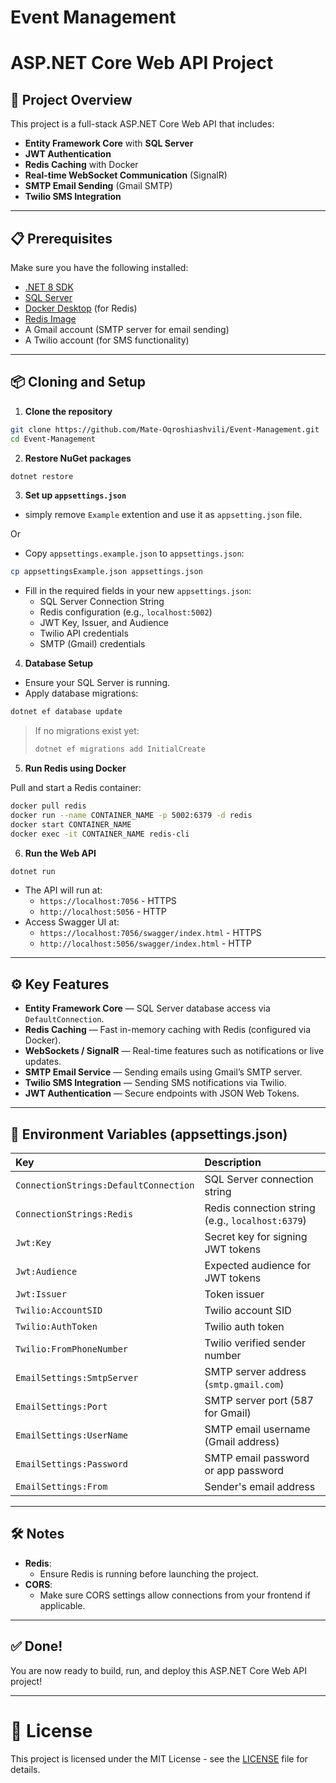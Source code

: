 # Event Management

# ASP.NET Core Web API Project

## 🚀 Project Overview

This project is a full-stack ASP.NET Core Web API that includes:

- **Entity Framework Core** with **SQL Server**
- **JWT Authentication**
- **Redis Caching** with Docker
- **Real-time WebSocket Communication** (SignalR)
- **SMTP Email Sending** (Gmail SMTP)
- **Twilio SMS Integration**

---

## 📋 Prerequisites

Make sure you have the following installed:

- [.NET 8 SDK](https://dotnet.microsoft.com/download)
- [SQL Server](https://www.microsoft.com/en-us/sql-server/sql-server-downloads)
- [Docker Desktop](https://www.docker.com/products/docker-desktop/) (for Redis)
- [Redis Image](https://hub.docker.com/_/redis)
- A Gmail account (SMTP server for email sending)
- A Twilio account (for SMS functionality)

---

## 📦 Cloning and Setup

1. **Clone the repository**

```bash
git clone https://github.com/Mate-Oqroshiashvili/Event-Management.git
cd Event-Management
```

2. **Restore NuGet packages**

```bash
dotnet restore
```

3. **Set up `appsettings.json`**

- simply remove `Example` extention and use it as `appsetting.json` file.
  
Or

- Copy `appsettings.example.json` to `appsettings.json`:

```bash
cp appsettingsExample.json appsettings.json
```

- Fill in the required fields in your new `appsettings.json`:
  - SQL Server Connection String
  - Redis configuration (e.g., `localhost:5002`)
  - JWT Key, Issuer, and Audience
  - Twilio API credentials
  - SMTP (Gmail) credentials

4. **Database Setup**

- Ensure your SQL Server is running.
- Apply database migrations:

```bash
dotnet ef database update
```

> If no migrations exist yet:
> 
> ```bash
> dotnet ef migrations add InitialCreate
> ```

5. **Run Redis using Docker**

Pull and start a Redis container:

```bash
docker pull redis
docker run --name CONTAINER_NAME -p 5002:6379 -d redis
docker start CONTAINER_NAME
docker exec -it CONTAINER_NAME redis-cli
```

6. **Run the Web API**

```bash
dotnet run
```

- The API will run at:
  - `https://localhost:7056` - HTTPS
  - `http://localhost:5056` - HTTP
- Access Swagger UI at:
  - `https://localhost:7056/swagger/index.html` - HTTPS
  - `http://localhost:5056/swagger/index.html` - HTTP

---

## ⚙️ Key Features

- **Entity Framework Core** — SQL Server database access via `DefaultConnection`.
- **Redis Caching** — Fast in-memory caching with Redis (configured via Docker).
- **WebSockets / SignalR** — Real-time features such as notifications or live updates.
- **SMTP Email Service** — Sending emails using Gmail’s SMTP server.
- **Twilio SMS Integration** — Sending SMS notifications via Twilio.
- **JWT Authentication** — Secure endpoints with JSON Web Tokens.

---

## 🔑 Environment Variables (appsettings.json)

| Key | Description |
|:----|:------------|
| `ConnectionStrings:DefaultConnection` | SQL Server connection string |
| `ConnectionStrings:Redis` | Redis connection string (e.g., `localhost:6379`) |
| `Jwt:Key` | Secret key for signing JWT tokens |
| `Jwt:Audience` | Expected audience for JWT tokens |
| `Jwt:Issuer` | Token issuer |
| `Twilio:AccountSID` | Twilio account SID |
| `Twilio:AuthToken` | Twilio auth token |
| `Twilio:FromPhoneNumber` | Twilio verified sender number |
| `EmailSettings:SmtpServer` | SMTP server address (`smtp.gmail.com`) |
| `EmailSettings:Port` | SMTP server port (587 for Gmail) |
| `EmailSettings:UserName` | SMTP email username (Gmail address) |
| `EmailSettings:Password` | SMTP email password or app password |
| `EmailSettings:From` | Sender's email address |

---

## 🛠 Notes

- **Redis**:
  - Ensure Redis is running before launching the project.
- **CORS**:
  - Make sure CORS settings allow connections from your frontend if applicable.

---

## ✅ Done!

You are now ready to build, run, and deploy this ASP.NET Core Web API project!

---

# 📄 License

This project is licensed under the MIT License - see the [LICENSE](LICENSE.txt) file for details.
